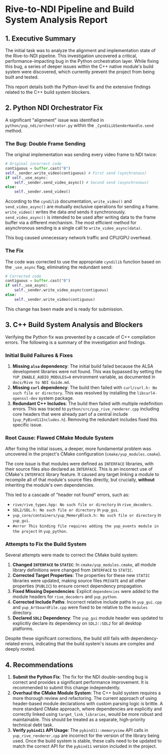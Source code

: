 # Rive-to-NDI Pipeline and Build System Analysis Report

## 1. Executive Summary

The initial task was to analyze the alignment and implementation state of the Rive-to-NDI pipeline. This investigation uncovered a critical, performance-impacting bug in the Python orchestration layer. While fixing this bug, a series of deeper issues within the C++ native module's build system were discovered, which currently prevent the project from being built and tested.

This report details both the Python-level fix and the extensive findings related to the C++ build system blockers.

## 2. Python NDI Orchestrator Fix

A significant "alignment" issue was identified in `python/yup_ndi/orchestrator.py` within the `_CyndiLibSenderHandle.send` method.

### The Bug: Double Frame Sending

The original implementation was sending every video frame to NDI twice:

```python
# Original incorrect code
contiguous = buffer.cast("B")
self._sender.write_video(contiguous) # First send (synchronous)
if self._use_async:
    self._sender.send_video_async() # Second send (asynchronous)
else:
    self._sender.send_video()
```

According to the `cyndilib` documentation, `write_video()` and `send_video_async()` are mutually exclusive operations for sending a frame. `write_video()` writes the data *and* sends it synchronously. `send_video_async()` is intended to be used after writing data to the frame buffer via a different mechanism. The most efficient method for asynchronous sending is a single call to `write_video_async(data)`.

This bug caused unnecessary network traffic and CPU/GPU overhead.

### The Fix

The code was corrected to use the appropriate `cyndilib` function based on the `_use_async` flag, eliminating the redundant send:

```python
# Corrected code
contiguous = buffer.cast("B")
if self._use_async:
    self._sender.write_video_async(contiguous)
else:
    self._sender.write_video(contiguous)
```

This change has been made and is ready for submission.

## 3. C++ Build System Analysis and Blockers

Verifying the Python fix was prevented by a cascade of C++ compilation errors. The following is a summary of the investigation and findings.

### Initial Build Failures & Fixes

1.  **Missing `alsa` dependency**: The initial build failed because the ALSA development libraries were not found. This was bypassed by setting the `YUP_ENABLE_AUDIO_MODULES=0` environment variable, as documented in `docs/Rive to NDI Guide.md`.
2.  **Missing `curl` dependency**: The build then failed with `curl/curl.h: No such file or directory`. This was resolved by installing the `libcurl4-openssl-dev` system package.
3.  **Redundant C++ Includes**: The build then failed with multiple redefinition errors. This was traced to `python/src/yup_rive_renderer.cpp` including core headers that were already part of a central include (`yup_PyBind11Includes.h`). Removing the redundant includes fixed this specific issue.

### Root Cause: Flawed CMake Module System

After fixing the initial issues, a deeper, more fundamental problem was uncovered in the project's CMake configuration (`cmake/yup_modules.cmake`).

The core issue is that modules were defined as `INTERFACE` libraries, with their source files also declared as `INTERFACE`. This is an incorrect use of CMake's `INTERFACE` library feature. It caused any target linking a module to recompile all of that module's source files directly, but crucially, **without** inheriting the module's own dependencies.

This led to a cascade of "header not found" errors, such as:
*   `rive/rive_types.hpp: No such file or directory` in `rive_decoders`.
*   `SDL2/SDL.h: No such file or directory` in `yup_gui`.
*   `yup_core/containers/yup_MemoryBlock.h: No such file or directory` in `yup_gui`.
*   `#error This binding file requires adding the yup_events module in the project` in `yup_python`.

### Attempts to Fix the Build System

Several attempts were made to correct the CMake build system:

1.  **Changed `INTERFACE` to `STATIC`**: In `cmake/yup_modules.cmake`, all module library definitions were changed from `INTERFACE` to `STATIC`.
2.  **Corrected Target Properties**: The properties for these new `STATIC` libraries were updated, making source files `PRIVATE` and all other properties (`PUBLIC`) to ensure correct dependency propagation.
3.  **Fixed Missing Dependencies**: Explicit `dependencies` were added to the module headers for `rive_decoders` and `yup_python`.
4.  **Corrected Include Paths**: Incorrect relative include paths in `yup_gui.cpp` and `yup_ArtboardFile.cpp` were fixed to be relative to the `modules` directory.
5.  **Declared `SDL2` Dependency**: The `yup_gui` module header was updated to explicitly declare its dependency on `SDL2::SDL2` for all desktop platforms.

Despite these significant corrections, the build still fails with dependency-related errors, indicating that the build system's issues are complex and deeply rooted.

## 4. Recommendations

1.  **Submit the Python Fix**: The fix for the NDI double-sending bug is correct and provides a significant performance improvement. It is recommended to submit this change independently.
2.  **Overhaul the CMake Module System**: The C++ build system requires a more thorough review and refactoring. The current approach of using header-based module declarations with custom parsing logic is brittle. A more standard CMake approach, where dependencies are explicitly and correctly linked using `target_link_libraries`, would be more robust and maintainable. This should be treated as a separate, high-priority technical debt task.
3.  **Verify `pybind11` API Usage**: The `pybind11::memoryview` API calls in `yup_rive_renderer.cpp` are incorrect for the version of the library being used. Once the build system is stable, these calls need to be updated to match the correct API for the `pybind11` version included in the project.